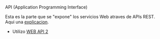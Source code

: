 API (Application Programming Interface)

Esta es la parte que se "expone" los servicios Web atraves de APIs REST. Aqui una [explicacion](http://asiermarques.com/2013/conceptos-sobre-apis-rest/).

* Utilizo  [WEB API 2 ](https://msdn.microsoft.com/es-es/library/dn448365(v=vs.118).aspx)
